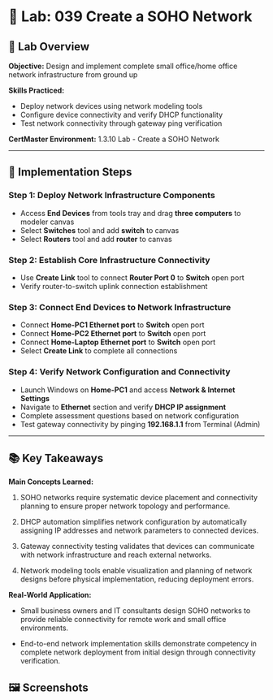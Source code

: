 # 🧪 Lab: 039 Create a SOHO Network

## 🎯 Lab Overview

**Objective:** Design and implement complete small office/home office network infrastructure from ground up 

**Skills Practiced:**
- Deploy network devices using network modeling tools
- Configure device connectivity and verify DHCP functionality
- Test network connectivity through gateway ping verification 

**CertMaster Environment:** 1.3.10 Lab - Create a SOHO Network

---
## 📝 Implementation Steps

### Step 1: Deploy Network Infrastructure Components

- Access **End Devices** from tools tray and drag **three computers** to modeler canvas
- Select **Switches** tool and add **switch** to canvas
- Select **Routers** tool and add **router** to canvas

### Step 2: Establish Core Infrastructure Connectivity

- Use **Create Link** tool to connect **Router Port 0** to **Switch** open port
- Verify router-to-switch uplink connection establishment

### Step 3: Connect End Devices to Network Infrastructure

- Connect **Home-PC1 Ethernet port** to **Switch** open port
- Connect **Home-PC2 Ethernet port** to **Switch** open port
- Connect **Home-Laptop Ethernet port** to **Switch** open port
- Select **Create Link** to complete all connections

### Step 4: Verify Network Configuration and Connectivity

- Launch Windows on **Home-PC1** and access **Network & Internet Settings**
- Navigate to **Ethernet** section and verify **DHCP IP assignment**
- Complete assessment questions based on network configuration
- Test gateway connectivity by pinging **192.168.1.1** from Terminal (Admin)

---
## 📚 Key Takeaways

**Main Concepts Learned:**

1. SOHO networks require systematic device placement and connectivity planning to ensure proper network topology and performance.
    
2. DHCP automation simplifies network configuration by automatically assigning IP addresses and network parameters to connected devices.
    
3. Gateway connectivity testing validates that devices can communicate with network infrastructure and reach external networks.
    
4. Network modeling tools enable visualization and planning of network designs before physical implementation, reducing deployment errors.
    

**Real-World Application:**

- Small business owners and IT consultants design SOHO networks to provide reliable connectivity for remote work and small office environments.
    
- End-to-end network implementation skills demonstrate competency in complete network deployment from initial design through connectivity verification.
## 🖼️ Screenshots